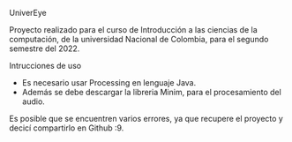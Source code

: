 UniverEye	

Proyecto realizado para el curso de Introducción a las ciencias de la computación, de la universidad Nacional de Colombia, para el segundo semestre del 2022.

Intrucciones de uso
-	Es necesario usar Processing en lenguaje Java.
-	Además se debe descargar la libreria Minim, para el procesamiento del audio.

Es posible que se encuentren varios errores, ya que recupere el proyecto y decicí compartirlo en Github :9.
